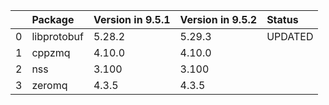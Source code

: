 <!-- markdown-link-check-disable -->

|    | Package     | Version in 9.5.1   | Version in 9.5.2   | Status   |
|---:|:------------|:-------------------|:-------------------|:---------|
|  0 | libprotobuf | 5.28.2             | 5.29.3             | UPDATED  |
|  1 | cppzmq      | 4.10.0             | 4.10.0             |          |
|  2 | nss         | 3.100              | 3.100              |          |
|  3 | zeromq      | 4.3.5              | 4.3.5              |          |